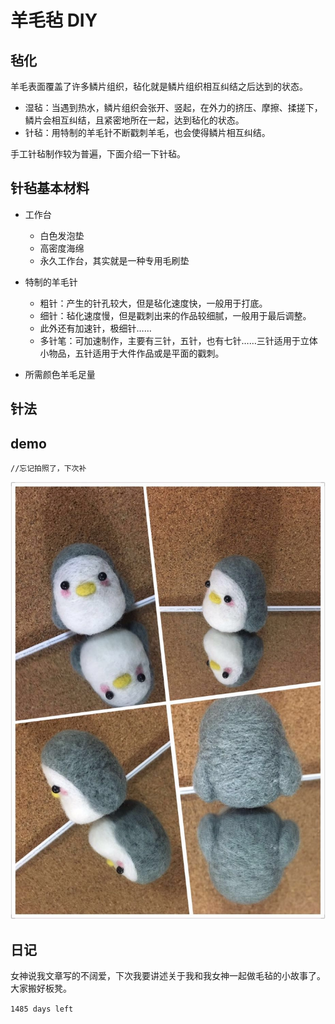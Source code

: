 # 羊毛毡 DIY

## 毡化

羊毛表面覆盖了许多鳞片组织，毡化就是鳞片组织相互纠结之后达到的状态。

* 湿毡：当遇到热水，鳞片组织会张开、竖起，在外力的挤压、摩擦、揉搓下，鳞片会相互纠结，且紧密地所在一起，达到毡化的状态。
* 针毡：用特制的羊毛针不断戳刺羊毛，也会使得鳞片相互纠结。

手工针毡制作较为普遍，下面介绍一下针毡。

## 针毡基本材料

* 工作台
    * 白色发泡垫
    * 高密度海绵
    * 永久工作台，其实就是一种专用毛刷垫

* 特制的羊毛针
    * 粗针：产生的针孔较大，但是毡化速度快，一般用于打底。
    * 细针：毡化速度慢，但是戳刺出来的作品较细腻，一般用于最后调整。
    * 此外还有加速针，极细针……
    * 多针笔：可加速制作，主要有三针，五针，也有七针……三针适用于立体小物品，五针适用于大件作品或是平面的戳刺。

* 所需颜色羊毛足量

## 针法


## demo

```
//忘记拍照了，下次补
```

![](/media/14816213166513.jpg)



## 日记

女神说我文章写的不阔爱，下次我要讲述关于我和我女神一起做毛毡的小故事了。大家搬好板凳。


`1485 days left`

